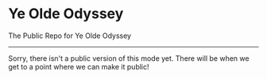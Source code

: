 # Ye Olde Odyssey
The Public Repo for Ye Olde Odyssey
___
Sorry, there isn't a public version of this mode yet. There will be when we get to a point where we can make it public!
